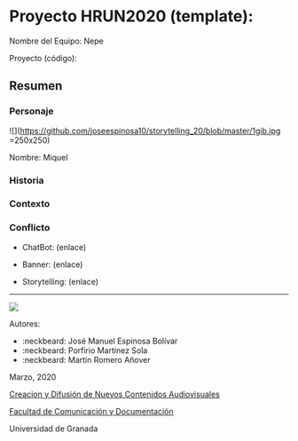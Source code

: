 

# Proyecto HRUN2020 (template): 

Nombre del Equipo: Nepe

Proyecto (código): 


## Resumen


### Personaje

![](https://github.com/joseespinosa10/storytelling_20/blob/master/1gib.jpg =250x250)

Nombre: Miquel


### Historia


### Contexto


### Conflicto 


- ChatBot: (enlace) 

- Banner:  (enlace) 

- Storytelling: (enlace) 

------
![](https://upload.wikimedia.org/wikipedia/commons/thumb/6/62/CC-BY-SA-Andere_Wikis_%28v%29.svg/200px-CC-BY-SA-Andere_Wikis_%28v%29.svg.png)


Autores:  
<!---
Incluir lista de personas del grupo 
Se puede añadir enlace a página personal de github o lo que se quiera...(optativo)
-->

- :neckbeard: José Manuel Espinosa Bolívar
- :neckbeard: Porfirio Martínez Sola
- :neckbeard: Martín Romero Añover  

<!---
Lista completa de emojis de markDown - https://gist.github.com/rxaviers/7360908) 
-->



Marzo, 2020

[Creacion y Difusión de Nuevos Contenidos Audiovisuales](http://utopolis.ugr.es/medialab)

[Facultad de Comunicación y Documentación](http://fcd.ugr.es)

Universidad de Granada
